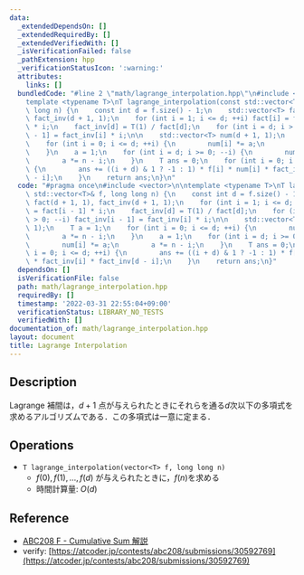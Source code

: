 ```yaml
---
data:
  _extendedDependsOn: []
  _extendedRequiredBy: []
  _extendedVerifiedWith: []
  _isVerificationFailed: false
  _pathExtension: hpp
  _verificationStatusIcon: ':warning:'
  attributes:
    links: []
  bundledCode: "#line 2 \"math/lagrange_interpolation.hpp\"\n#include <vector>\n\n\
    template <typename T>\nT lagrange_interpolation(const std::vector<T>& f, long\
    \ long n) {\n    const int d = f.size() - 1;\n    std::vector<T> fact(d + 1, 1),\
    \ fact_inv(d + 1, 1);\n    for (int i = 1; i <= d; ++i) fact[i] = fact[i - 1]\
    \ * i;\n    fact_inv[d] = T(1) / fact[d];\n    for (int i = d; i > 0; --i) fact_inv[i\
    \ - 1] = fact_inv[i] * i;\n\n    std::vector<T> num(d + 1, 1);\n    T a = 1;\n\
    \    for (int i = 0; i <= d; ++i) {\n        num[i] *= a;\n        a *= n - i;\n\
    \    }\n    a = 1;\n    for (int i = d; i >= 0; --i) {\n        num[i] *= a;\n\
    \        a *= n - i;\n    }\n    T ans = 0;\n    for (int i = 0; i <= d; ++i)\
    \ {\n        ans += ((i + d) & 1 ? -1 : 1) * f[i] * num[i] * fact_inv[i] * fact_inv[d\
    \ - i];\n    }\n    return ans;\n}\n"
  code: "#pragma once\n#include <vector>\n\ntemplate <typename T>\nT lagrange_interpolation(const\
    \ std::vector<T>& f, long long n) {\n    const int d = f.size() - 1;\n    std::vector<T>\
    \ fact(d + 1, 1), fact_inv(d + 1, 1);\n    for (int i = 1; i <= d; ++i) fact[i]\
    \ = fact[i - 1] * i;\n    fact_inv[d] = T(1) / fact[d];\n    for (int i = d; i\
    \ > 0; --i) fact_inv[i - 1] = fact_inv[i] * i;\n\n    std::vector<T> num(d + 1,\
    \ 1);\n    T a = 1;\n    for (int i = 0; i <= d; ++i) {\n        num[i] *= a;\n\
    \        a *= n - i;\n    }\n    a = 1;\n    for (int i = d; i >= 0; --i) {\n\
    \        num[i] *= a;\n        a *= n - i;\n    }\n    T ans = 0;\n    for (int\
    \ i = 0; i <= d; ++i) {\n        ans += ((i + d) & 1 ? -1 : 1) * f[i] * num[i]\
    \ * fact_inv[i] * fact_inv[d - i];\n    }\n    return ans;\n}"
  dependsOn: []
  isVerificationFile: false
  path: math/lagrange_interpolation.hpp
  requiredBy: []
  timestamp: '2022-03-31 22:55:04+09:00'
  verificationStatus: LIBRARY_NO_TESTS
  verifiedWith: []
documentation_of: math/lagrange_interpolation.hpp
layout: document
title: Lagrange Interpolation
---
```


## Description

Lagrange 補間は，$d+1$ 点が与えられたときにそれらを通る$d$次以下の多項式を求めるアルゴリズムである．この多項式は一意に定まる．

## Operations

- `T lagrange_interpolation(vector<T> f, long long n)`
    - $f(0),f(1),\dots,f(d)$ が与えられたときに，$f(n)$を求める
    - 時間計算量: $O(d)$

## Reference

- [ABC208 F - Cumulative Sum 解説](https://atcoder.jp/contests/abc208/editorial/2195)
- verify: [https://atcoder.jp/contests/abc208/submissions/30592769](https://atcoder.jp/contests/abc208/submissions/30592769)